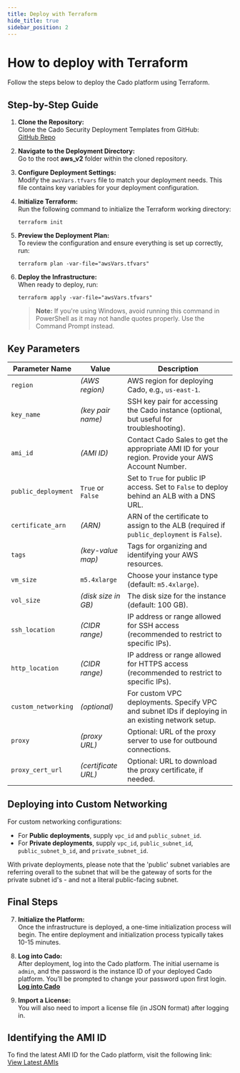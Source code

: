 ```yaml
---
title: Deploy with Terraform
hide_title: true
sidebar_position: 2
---
```


# How to deploy with Terraform

Follow the steps below to deploy the Cado platform using Terraform.

## Step-by-Step Guide

1. **Clone the Repository:**  
   Clone the Cado Security Deployment Templates from GitHub:  
   [GitHub Repo](https://github.com/cado-security/Deployment-Templates/tree/main)
   
2. **Navigate to the Deployment Directory:**  
   Go to the root **aws_v2** folder within the cloned repository.

3. **Configure Deployment Settings:**  
   Modify the `awsVars.tfvars` file to match your deployment needs. This file contains key variables for your deployment configuration.

4. **Initialize Terraform:**  
   Run the following command to initialize the Terraform working directory:  
   ```
   terraform init
   ```

5. **Preview the Deployment Plan:**  
   To review the configuration and ensure everything is set up correctly, run:  
   ```
   terraform plan -var-file="awsVars.tfvars"
   ```

6. **Deploy the Infrastructure:**  
   When ready to deploy, run:  
   ```
   terraform apply -var-file="awsVars.tfvars"
   ```

   > **Note:** If you're using Windows, avoid running this command in PowerShell as it may not handle quotes properly. Use the Command Prompt instead.

## Key Parameters

| Parameter Name       | Value                        | Description                                                                                          |
| -------------------- | ---------------------------- | ---------------------------------------------------------------------------------------------------- |
| `region`             | *(AWS region)*               | AWS region for deploying Cado, e.g., `us-east-1`.                                                     |
| `key_name`           | *(key pair name)*            | SSH key pair for accessing the Cado instance (optional, but useful for troubleshooting).               |
| `ami_id`             | *(AMI ID)*                   | Contact Cado Sales to get the appropriate AMI ID for your region. Provide your AWS Account Number.     |
| `public_deployment`  | `True` or `False`            | Set to `True` for public IP access. Set to `False` to deploy behind an ALB with a DNS URL.             |
| `certificate_arn`    | *(ARN)*                      | ARN of the certificate to assign to the ALB (required if `public_deployment` is `False`).              |
| `tags`               | *(key-value map)*            | Tags for organizing and identifying your AWS resources.                                                |
| `vm_size`            | `m5.4xlarge`                 | Choose your instance type (default: `m5.4xlarge`).                                                     |
| `vol_size`           | *(disk size in GB)*          | The disk size for the instance (default: 100 GB).                                                      |
| `ssh_location`       | *(CIDR range)*               | IP address or range allowed for SSH access (recommended to restrict to specific IPs).                  |
| `http_location`      | *(CIDR range)*               | IP address or range allowed for HTTPS access (recommended to restrict to specific IPs).                |
| `custom_networking`  | *(optional)*                 | For custom VPC deployments. Specify VPC and subnet IDs if deploying in an existing network setup.      |
| `proxy`              | *(proxy URL)*                | Optional: URL of the proxy server to use for outbound connections.                                     |
| `proxy_cert_url`     | *(certificate URL)*          | Optional: URL to download the proxy certificate, if needed.                                            |

## Deploying into Custom Networking

For custom networking configurations:

- For **Public deployments**, supply `vpc_id` and `public_subnet_id`.
- For **Private deployments**, supply `vpc_id`, `public_subnet_id`, `public_subnet_b_id`, and `private_subnet_id`.

With private deployments, please note that the 'public' subnet variables are referring overall to the subnet that will be the gateway of sorts for the private subnet id's - and not a literal public-facing subnet. 

## Final Steps

7. **Initialize the Platform:**  
   Once the infrastructure is deployed, a one-time initialization process will begin. The entire deployment and initialization process typically takes 10-15 minutes.

8. **Log into Cado:**  
   After deployment, log into the Cado platform. The initial username is `admin`, and the password is the instance ID of your deployed Cado platform. You’ll be prompted to change your password upon first login.  
   **[Log into Cado](/cado/deploy/logging-in)**

9. **Import a License:**  
   You will also need to import a license file (in JSON format) after logging in.

## Identifying the AMI ID

To find the latest AMI ID for the Cado platform, visit the following link:  
[View Latest AMIs](https://cado-public.s3.amazonaws.com/cado_updates_json_v2.json)

